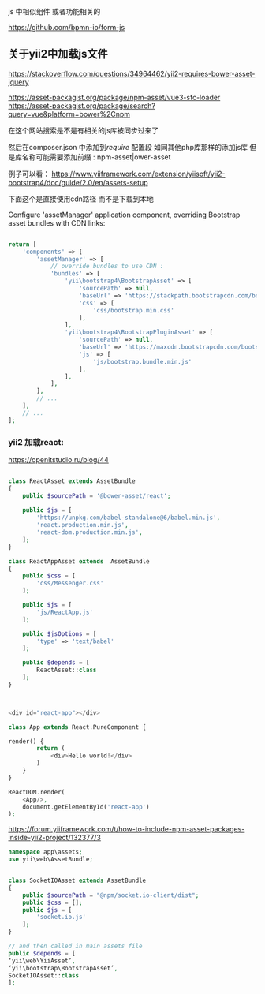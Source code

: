 
js 中相似组件 或者功能相关的

https://github.com/bpmn-io/form-js



## 关于yii2中加载js文件

https://stackoverflow.com/questions/34964462/yii2-requires-bower-asset-jquery

https://asset-packagist.org/package/npm-asset/vue3-sfc-loader
https://asset-packagist.org/package/search?query=vue&platform=bower%2Cnpm

在这个网站搜索是不是有相关的js库被同步过来了

然后在composer.json 中添加到*require* 配置段 如同其他php库那样的添加js库
但是库名称可能需要添加前缀 : npm-asset|ower-asset

例子可以看：
https://www.yiiframework.com/extension/yiisoft/yii2-bootstrap4/doc/guide/2.0/en/assets-setup

下面这个是直接使用cdn路径 而不是下载到本地

Configure 'assetManager' application component, overriding Bootstrap asset bundles with CDN links:

~~~php

return [
    'components' => [
        'assetManager' => [
            // override bundles to use CDN :
            'bundles' => [
                'yii\bootstrap4\BootstrapAsset' => [
                    'sourcePath' => null,
                    'baseUrl' => 'https://stackpath.bootstrapcdn.com/bootstrap/4.2.1',
                    'css' => [
                        'css/bootstrap.min.css'
                    ],
                ],
                'yii\bootstrap4\BootstrapPluginAsset' => [
                    'sourcePath' => null,
                    'baseUrl' => 'https://maxcdn.bootstrapcdn.com/bootstrap/4.2.1',
                    'js' => [
                        'js/bootstrap.bundle.min.js'
                    ],
                ],
            ],
        ],
        // ...
    ],
    // ...
];

~~~


### yii2 加载react:
https://openitstudio.ru/blog/44

~~~php

class ReactAsset extends AssetBundle
{
    public $sourcePath = '@bower-asset/react';
    
    public $js = [
        'https://unpkg.com/babel-standalone@6/babel.min.js',
        'react.production.min.js',
        'react-dom.production.min.js',
    ];
}

class ReactAppAsset extends  AssetBundle
{
    public $css = [
        'css/Messenger.css'
    ];

    public $js = [
        'js/ReactApp.js'
    ];

    public $jsOptions = [
        'type' => 'text/babel'
    ];

    public $depends = [
        ReactAsset::class
    ];
}



<div id="react-app"></div>

class App extends React.PureComponent {

render() {
        return (
            <div>Hello world!</div>
        )
    }
}

ReactDOM.render(
    <App/>,
    document.getElementById('react-app')
);
~~~

https://forum.yiiframework.com/t/how-to-include-npm-asset-packages-inside-yii2-project/132377/3

~~~php
namespace app\assets;
use yii\web\AssetBundle;


class SocketIOAsset extends AssetBundle
{
    public $sourcePath = "@npm/socket.io-client/dist";
    public $css = [];
    public $js = [
        'socket.io.js'
    ];
}

// and then called in main assets file
public $depends = [
‘yii\web\YiiAsset’,
‘yii\bootstrap\BootstrapAsset’,
SocketIOAsset::class
];

~~~